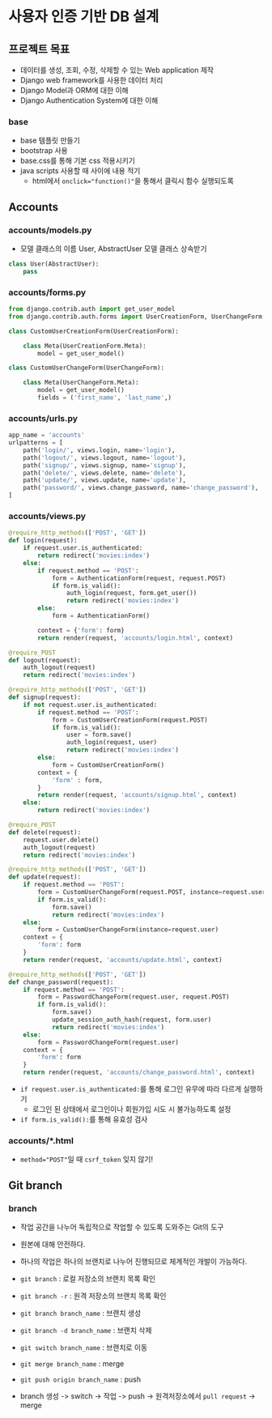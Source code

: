 # 사용자 인증 기반 DB 설계
## 프로젝트 목표
- 데이터를 생성, 조회, 수정, 삭제할 수 있는 Web application 제작
- Django web framework를 사용한 데이터 처리
- Django Model과 ORM에 대한 이해
- Django Authentication System에 대한 이해

### base
- base 템플릿 만들기
- bootstrap 사용
- base.css를 통해 기본 css 적용시키기
- java scripts 사용할 때 <script></script> 사이에 내용 적기
  - html에서 `onclick="function()"`을 통해서 클릭시 함수 실행되도록 


## Accounts
### accounts/models.py
- 모델 클래스의 이름 User, AbstractUser 모델 클래스 상속받기
```python
class User(AbstractUser):
    pass
```

### accounts/forms.py
```python
from django.contrib.auth import get_user_model
from django.contrib.auth.forms import UserCreationForm, UserChangeForm

class CustomUserCreationForm(UserCreationForm):

    class Meta(UserCreationForm.Meta):
        model = get_user_model()

class CustomUserChangeForm(UserChangeForm):

    class Meta(UserChangeForm.Meta):
        model = get_user_model()
        fields = ('first_name', 'last_name',)
```



### accounts/urls.py
```python
app_name = 'accounts'
urlpatterns = [
    path('login/', views.login, name='login'),
    path('logout/', views.logout, name='logout'),
    path('signup/', views.signup, name='signup'),
    path('delete/', views.delete, name='delete'),
    path('update/', views.update, name='update'),
    path('password/', views.change_password, name='change_password'),
]
```

### accounts/views.py
```python
@require_http_methods(['POST', 'GET'])
def login(request):
    if request.user.is_authenticated:
        return redirect('movies:index')
    else:
        if request.method == 'POST':
            form = AuthenticationForm(request, request.POST)
            if form.is_valid():
                auth_login(request, form.get_user())
                return redirect('movies:index')
        else:
            form = AuthenticationForm()

        context = {'form': form}
        return render(request, 'accounts/login.html', context)

@require_POST
def logout(request):
    auth_logout(request)
    return redirect('movies:index')

@require_http_methods(['POST', 'GET'])
def signup(request):
    if not request.user.is_authenticated:
        if request.method == 'POST':
            form = CustomUserCreationForm(request.POST)
            if form.is_valid():
                user = form.save()
                auth_login(request, user)
                return redirect('movies:index')
        else:
            form = CustomUserCreationForm()
        context = {
            'form' : form,
        }
        return render(request, 'accounts/signup.html', context)
    else:
        return redirect('movies:index')

@require_POST
def delete(request):
    request.user.delete()
    auth_logout(request)
    return redirect('movies:index')

@require_http_methods(['POST', 'GET'])
def update(request):
    if request.method == 'POST':
        form = CustomUserChangeForm(request.POST, instance=request.user)
        if form.is_valid():
            form.save()
            return redirect('movies:index')
    else:
        form = CustomUserChangeForm(instance=request.user)
    context = {
        'form': form
    }
    return render(request, 'accounts/update.html', context)

@require_http_methods(['POST', 'GET'])
def change_password(request):
    if request.method == 'POST':
        form = PasswordChangeForm(request.user, request.POST)
        if form.is_valid():
            form.save()
            update_session_auth_hash(request, form.user)
            return redirect('movies:index')
    else:
        form = PasswordChangeForm(request.user)
    context = {
        'form': form
    }
    return render(request, 'accounts/change_password.html', context)
```
- `if request.user.is_authenticated:`를 통해 로그인 유무에 따라 다르게 실행하기
  - 로그인 된 상태에서 로그인이나 회원가입 시도 시 불가능하도록 설정 
- `if form.is_valid():`를 통해 유효성 검사


### accounts/*.html
- `method="POST"`일 때 `csrf_token` 잊지 않기!


## Git branch
### branch
- 작업 공간을 나누어 독립적으로 작업할 수 있도록 도와주는 Git의 도구
- 원본에 대해 안전하다.
- 하나의 작업은 하나의 브랜치로 나누어 진행되므로 체계적인 개발이 가능하다.

- `git branch` : 로컬 저장소의 브랜치 목록 확인
- `git branch -r` : 원격 저장소의 브랜치 목록 확인
- `git branch branch_name` : 브랜치 생성
- `git branch -d branch_name` : 브랜치 삭제

- `git switch branch_name` : 브랜치로 이동
- `git merge branch_name` : merge

- `git push origin branch_name` : push

- branch 생성 -> switch -> 작업 -> push -> 원격저장소에서 `pull request` -> merge
